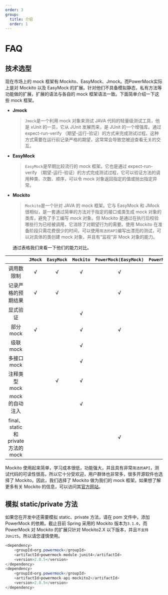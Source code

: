 ```yaml
---
order: 3
group:
  title: 介绍
  order: 1
---
```


# FAQ

## 技术选型

​现在市场上的 mock 框架有:Mockito、EasyMock、Jmock。而PowerMock实际上是对 Mockito 以及 EasyMock 的扩展。针对他们不具备模拟静态，私有方法等功能做的扩展，扩展的语法与各自的 mock 框架语法一致。下面简单介绍一下这些 mock 框架。

- **Jmock**

  > `Jmock`是一个利用 mock 对象来测试 JAVA 代码的轻量级测试工具，他是 xUnit 的一员，它从 JUnit 发展而来，是 JUnit 的一个增强库。通过 expect-run-verify （期望-运行-验证）的方式来完成测试过程。这种方式需要在运行前记录严格的期望，这常常会导致您被迫查看无关的交互。

- **EasyMock**

  > `EasyMock`是早期比较流行的 mock 框架。它也是通过 expect-run-verify （期望-运行-验证）的方式完成测试过程，它可以验证方法的调用种类、次数、顺序，可以令 mock 对象返回指定的值或抛出指定异常。

- **Mockito**

  > `Mockito`是一个针对 JAVA 的 mock 框架。它与 EasyMock 和 JMock 很相似，是一套通过简单的方法对于指定的接口或类生成 mock 对象的类库，避免了手工编写 mock 对象。但 Mockito 是通过在执行后校验哪些行为已经被调用，它消除了对期望行为的需要。使用 Mockito 在准备阶段只需花费很少的时间，可以使用`简洁的API`编写出漂亮的测试，可以对具体的类创建 mock 对象，并且有“监视”非 Mock 对象的能力。

  通过表格我们来看一下他们的能力对比。

|                                      | `JMock` | `EasyMock` | `Mockito` | `PowerMock(EasyMock)` | `PowerMock(Mockito)` |
| :----------------------------------: | :-----: | :--------: | :-------: | :-------------------: | :------------------: |
|              调用数限制              |    √    |     √      |     √     |           √           |          √           |
|          记录严格的预期结果          |    √    |     √      |           |           √           |                      |
|               显式验证               |         |            |     √     |                       |          √           |
|              部分 mock               |    √    |            |     √     |           √           |          √           |
|              级联 mock               |         |            |     √     |                       |          √           |
|             多接口 mock              |         |            |     √     |                       |          √           |
|            注释类型 mock             |         |     √      |     √     |                       |          √           |
|           mock 的自动注入            |         |            |     √     |                       |          √           |
| final、static 和 private 方法的 mock |         |            |           |           √           |          √           |

​Mockito 使用起来简单，学习成本很低，功能强大，并且具有非常`简洁的API`，测试代码的可读性很高，所以它十分受欢迎，用户群体也非常多，很多开源软件也选择了 Mockito。因此，我们选择了 Mockito 做为我们的 mock 框架。如果想了解更多有关 Mockito 的信息，可以访问其[官方网站](https://site.mockito.org/)。

## 模拟 static/private 方法

如果您在开发中还需要模拟 static、private 方法，请在 pom 文件中，添加 PowerMock 的依赖。截止目前 Spring 采用的 Mockito 版本为`3.1.0`，而 PowerMock 对 Mockito 的扩展只针对 Mockito2.X 以下版本，并且`不支持JUnit5`。所以请您谨慎使用。

```java
<dependency>
	<groupId>org.powermock</groupId>
	<artifactId>powermock-module-junit4</artifactId>
	<version>2.0.5</version>
</dependency>
<dependency>
	<groupId>org.powermock</groupId>
	<artifactId>powermock-api-mockito2</artifactId>
	<version>2.0.5</version>
</dependency>
```
